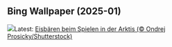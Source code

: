 ## Bing Wallpaper (2025-01)
![](https://www.bing.com/th?id=OHR.PolarBearSwim_DE-DE5203449776_UHD.jpg&w=1000)Latest: [Eisbären beim Spielen in der Arktis (© Ondrej Prosicky/Shutterstock)](https://www.bing.com/th?id=OHR.PolarBearSwim_DE-DE5203449776_UHD.jpg)
